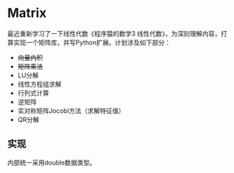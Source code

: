 # Matrix
最近重新学习了一下线性代数《程序猿的数学3 线性代数》，为深刻理解内容，打算实现一个矩阵库，并写Python扩展。计划涉及如下部分：

- ~~向量内积~~
- ~~矩阵乘法~~
- LU分解
- 线性方程组求解
- 行列式计算
- 逆矩阵
- 实对称矩阵Jocobi方法（求解特征值）
- QR分解

## 实现
内部统一采用double数据类型。
